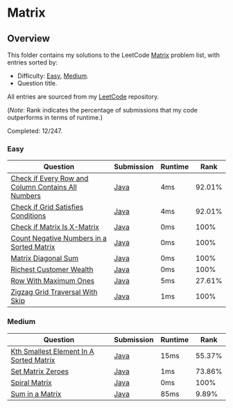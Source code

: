 # Matrix

## Overview
This folder contains my solutions to the LeetCode [Matrix](https://leetcode.com/problem-list/matrix/) problem list,
with entries sorted by:
- Difficulty: [Easy](#easy), [Medium](#medium).
- Question title.

All entries are sourced from my [LeetCode](https://github.com/shumarb/leetcode) repository.

(*Note*: Rank indicates the percentage of submissions that my code outperforms in terms of runtime.)

Completed: 12/247.

### Easy
| Question                                                                                                                                            | Submission                                                                                                             | Runtime | Rank   |
|-----------------------------------------------------------------------------------------------------------------------------------------------------|------------------------------------------------------------------------------------------------------------------------|---------|--------|
| [Check if Every Row and Column Contains All Numbers](https://leetcode.com/problems/check-if-every-row-and-column-contains-all-numbers/description/) | [Java](https://github.com/shumarb/leetcode/blob/main/submissions/java/CheckIfEveryRowAndColumnContainsAllNumbers.java) | 4ms     | 92.01% |
| [Check if Grid Satisfies Conditions](https://leetcode.com/problems/check-if-grid-satisfies-conditions/description/)                                 | [Java](https://github.com/shumarb/leetcode/blob/main/submissions/java/CheckIfEveryRowAndColumnContainsAllNumbers.java) | 4ms     | 92.01% |
| [Check if Matrix Is X-Matrix](https://leetcode.com/problems/check-if-matrix-is-x-matrix/description/)                                               | [Java](https://github.com/shumarb/leetcode/blob/main/submissions/java/CheckIfMatrixIsXMatrix.java)                     | 0ms     | 100%   |
| [Count Negative Numbers in a Sorted Matrix](https://leetcode.com/problems/count-negative-numbers-in-a-sorted-matrix/description/)                   | [Java](https://github.com/shumarb/leetcode/blob/main/submissions/java/CountNegativeNumbersInASortedMatrix.java)        | 0ms     | 100%   |
| [Matrix Diagonal Sum](https://leetcode.com/problems/matrix-diagonal-sum/description/)                                                               | [Java](https://github.com/shumarb/leetcode/blob/main/submissions/java/MatrixDiagonalSum.java)                          | 0ms     | 100%   |
| [Richest Customer Wealth](https://leetcode.com/problems/richest-customer-wealth/description/)                                                       | [Java](https://github.com/shumarb/leetcode/blob/main/submissions/java/RichestCustomerWealth.java)                      | 0ms     | 100%   |
| [Row With Maximum Ones](https://leetcode.com/problems/row-with-maximum-ones/description/)                                                           | [Java](https://github.com/shumarb/leetcode/blob/main/submissions/java/RowWithMaximumOnes.java)                         | 5ms     | 27.61% |
| [Zigzag Grid Traversal With Skip](https://leetcode.com/problems/zigzag-grid-traversal-with-skip/description/)                                       | [Java](https://github.com/shumarb/leetcode/blob/main/submissions/java/ZigzagGridTraversalWithSkip.java)                | 1ms     | 100%   |

### Medium
| Question                                                                                                                      | Submission                                                                                                    | Runtime | Rank   |
|-------------------------------------------------------------------------------------------------------------------------------|---------------------------------------------------------------------------------------------------------------|---------|--------|
| [Kth Smallest Element In A Sorted Matrix](https://leetcode.com/problems/kth-smallest-element-in-a-sorted-matrix/description/) | [Java](https://github.com/shumarb/leetcode/blob/main/submissions/java/KthSmallestElementInASortedMatrix.java) | 15ms    | 55.37% |
| [Set Matrix Zeroes](https://leetcode.com/problems/set-matrix-zeroes/description/)                                             | [Java](https://github.com/shumarb/leetcode/blob/main/submissions/java/SetMatrixZeroes.java)                   | 1ms     | 73.86% |
| [Spiral Matrix](https://leetcode.com/problems/spiral-matrix/description/)                                                     | [Java](https://github.com/shumarb/leetcode/blob/main/submissions/java/SpiralMatrix.java)                      | 0ms     | 100%   |
| [Sum in a Matrix](https://leetcode.com/problems/sum-in-a-matrix/description/)                                                 | [Java](https://github.com/shumarb/leetcode/blob/main/submissions/java/SumInAMatrix.java)                      | 85ms    | 9.89%  |
